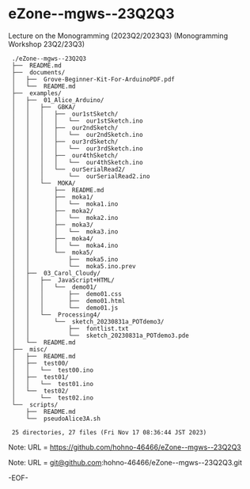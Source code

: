 # eZone--mgws--23Q2Q3

Lecture on the Monogramming (2023Q2/2023Q3)
(Monogramming Workshop 23Q2/23Q3)

     ./eZone--mgws--23Q2Q3
     ├──  README.md
     ├──  documents/
     │   ├──  Grove-Beginner-Kit-For-ArduinoPDF.pdf
     │   └──  README.md
     ├──  examples/
     │   ├──  01_Alice_Arduino/
     │   │   ├──  GBKA/
     │   │   │   ├──  our1stSketch/
     │   │   │   │   └──  our1stSketch.ino
     │   │   │   ├──  our2ndSketch/
     │   │   │   │   └──  our2ndSketch.ino
     │   │   │   ├──  our3rdSketch/
     │   │   │   │   └──  our3rdSketch.ino
     │   │   │   ├──  our4thSketch/
     │   │   │   │   └──  our4thSketch.ino
     │   │   │   └──  ourSerialRead2/
     │   │   │       └──  ourSerialRead2.ino
     │   │   └──  MOKA/
     │   │       ├──  README.md
     │   │       ├──  moka1/
     │   │       │   └──  moka1.ino
     │   │       ├──  moka2/
     │   │       │   └──  moka2.ino
     │   │       ├──  moka3/
     │   │       │   └──  moka3.ino
     │   │       ├──  moka4/
     │   │       │   └──  moka4.ino
     │   │       └──  moka5/
     │   │           ├──  moka5.ino
     │   │           └──  moka5.ino.prev
     │   ├──  03_Carol_Cloudy/
     │   │   ├──  JavaScript+HTML/
     │   │   │   └──  demo01/
     │   │   │       ├──  demo01.css
     │   │   │       ├──  demo01.html
     │   │   │       └──  demo01.js
     │   │   └──  Processing4/
     │   │       └──  sketch_20230831a_POTdemo3/
     │   │           ├──  fontlist.txt
     │   │           └──  sketch_20230831a_POTdemo3.pde
     │   └──  README.md
     ├──  misc/
     │   ├──  README.md
     │   ├──  test00/
     │   │   └──  test00.ino
     │   ├──  test01/
     │   │   └──  test01.ino
     │   └──  test02/
     │       └──  test02.ino
     └──  scripts/
         ├──  README.md
         └──  pseudoAlice3A.sh
     
     25 directories, 27 files (Fri Nov 17 08:36:44 JST 2023)


Note: URL = https://github.com/hohno-46466/eZone--mgws--23Q2Q3

Note: URL = git@github.com:hohno-46466/eZone--mgws--23Q2Q3.git

-EOF-
